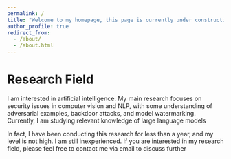 ```yaml
---
permalink: /
title: "Welcome to my homepage, this page is currently under construction."
author_profile: true
redirect_from: 
  - /about/
  - /about.html
---
```



Research Field
======
I am interested in artificial intelligence. My main research focuses on security issues in computer vision and NLP, with some understanding of adversarial examples, backdoor attacks, and model watermarking. Currently, I am studying relevant knowledge of large language models

In fact, I have been conducting this research for less than a year, and my level is not high. I am still inexperienced. If you are interested in my research field, please feel free to contact me via email to discuss further

